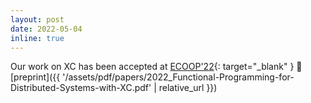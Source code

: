 ```yaml
---
layout: post
date: 2022-05-04
inline: true
---
```


Our work on XC has been accepted at [ECOOP'22](https://2022.ecoop.org/){: target="_blank" } 🎉 [preprint]({{ '/assets/pdf/papers/2022_Functional-Programming-for-Distributed-Systems-with-XC.pdf' | relative_url }})
